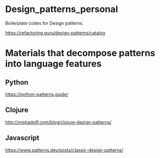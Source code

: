 # Design_patterns_personal
Boilerplate codes for Design patterns.

https://refactoring.guru/design-patterns/catalog

# Materials that decompose patterns into language features

## Python
https://python-patterns.guide/

## Clojure
http://mishadoff.com/blog/clojure-design-patterns/

## Javascript
https://www.patterns.dev/posts/classic-design-patterns/
